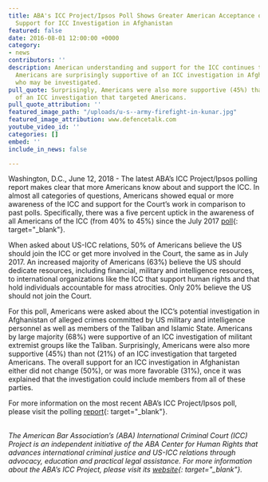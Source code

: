 ```yaml
---
title: ABA's ICC Project/Ipsos Poll Shows Greater American Acceptance of the ICC and
  Support for ICC Investigation in Afghanistan
featured: false
date: 2016-08-01 12:00:00 +0000
category:
- news
contributors: ''
description: American understanding and support for the ICC continues to grow. Also,
  Americans are surprisingly supportive of an ICC investigation in Afghanistan regardless
  who may be investigated.
pull_quote: Surprisingly, Americans were also more supportive (45%) than not (21%)
  of an ICC investigation that targeted Americans.
pull_quote_attribution: ''
featured_image_path: "/uploads/u-s--army-firefight-in-kunar.jpg"
featured_image_attribution: www.defencetalk.com
youtube_video_id: ''
categories: []
embed: ''
include_in_news: false

---
```

Washington, D.C., June 12, 2018 - The latest ABA’s ICC Project/Ipsos polling report makes clear that more Americans know about and support the ICC. In almost all categories of questions, Americans showed equal or more awareness of the ICC and support for the Court’s work in comparison to past polls. Specifically, there was a five percent uptick in the awareness of all Americans of the ICC (from 40% to 45%) since the July 2017&nbsp;[poll](https://www.international-criminal-justice-today.org/polling-data/2017/07/17/july-2017-ipsos-polling-results/){: target="_blank"}.&nbsp;

When asked about US-ICC relations, 50% of Americans believe the US should join the ICC or get more involved in the Court, the same as in July 2017. An increased majority of Americans (63%) believe the US should dedicate resources, including financial, military and intelligence resources, to international organizations like the ICC that support human rights and that hold individuals accountable for mass atrocities. Only 20% believe the US should not join the Court.&nbsp;

For this poll, Americans were asked about the ICC’s potential investigation in Afghanistan of alleged crimes committed by US military and intelligence personnel as well as members of the Taliban and Islamic State. Americans by large majority (68%) were supportive of an ICC investigation of militant extremist groups like the Taliban. Surprisingly, Americans were also more supportive (45%) than not (21%) of an ICC investigation that targeted Americans. The overall support for an ICC investigation in Afghanistan either did not change (50%), or was more favorable (31%), once it was explained that the investigation could include members from all of these parties.&nbsp;

For more information on the most recent ABA’s ICC Project/Ipsos poll, please visit the polling&nbsp;[report](https://www.international-criminal-justice-today.org/polling-data/2018/06/12/april-2018-ipsos-polling-results/){: target="_blank"}.<br>&nbsp;

*The American Bar Association’s (ABA) International Criminal Court (ICC) Project is an independent initiative of the ABA Center for Human Rights that advances international criminal justice and US-ICC relations through advocacy, education and practical legal assistance. For more information about the ABA’s ICC Project, please visit its&nbsp;[website](https://www.aba-icc.org/){: target="_blank"}.*